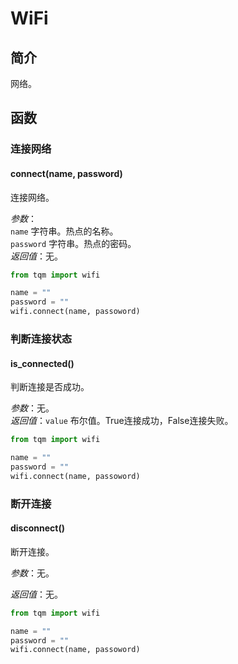 # WiFi

## 简介

网络。

## 函数

### 连接网络

#### connect(name, password)

连接网络。<br>

*参数*：<br>
`name` 字符串。热点的名称。<br>
`password` 字符串。热点的密码。<br>
*返回值*：无。

```py
from tqm import wifi

name = ""
password = ""
wifi.connect(name, passoword)

```

### 判断连接状态

#### is_connected()

判断连接是否成功。

*参数*：无。<br>
*返回值*：`value` 布尔值。True连接成功，False连接失败。

```py
from tqm import wifi

name = ""
password = ""
wifi.connect(name, passoword)
```

### 断开连接

#### disconnect()

断开连接。

*参数*：无。

*返回值*：无。

```py
from tqm import wifi

name = ""
password = ""
wifi.connect(name, passoword)
```
